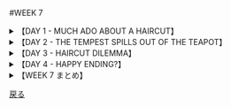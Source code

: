 #WEEK 7
<details><summary>【DAY 1 - MUCH ADO ABOUT A HAIRCUT】</summary>

----
###DAY 1 - MUCH ADO ABOUT A HAIRCUT
####

■君はたぶん我々の学校のことを新聞で読んだろう。
Perhaps you read about our school in the newspapers?

■我々は男子生徒たちの長髪についての記事上での勝負の一端である。
We were one of the first to have a showdown on the topic of long hair for boys.

■2人の面目良い生徒、ロン・ハリスとレン・チェスターは、非協調主義者に対して<u>**容赦のない**</u>敵である彼らの仏語教師によって校長のもとに突き出され、(それによって)彼らは怒りの<u>**激情**</u>の只中にいた。
Two honor students, Ron Harris and Len Chester, were sent to the principal by their French teacher, an <u>**implacable**</u> foe of nonconformists, who went into a <u>**paroxysm**</u> of anger

■それは彼女が玄関で男子生徒たちをスパイしていたときのことであった。
when she spied the boys in the hall.

■始めは単純な事案のように、学校としては<u>**ふらちな**</u>容姿のかどで彼らを叱責し、「髪を切る」か「停学」か迫るものと見られた。
At first it seemed like a simple case. The school would reprimand the boys for their <u>**reprehensible**</u> appearance and order them to cut their hair or be suspended.

■しかし、彼らの親は、学校は自らの<u>**管轄の範疇**</u>を超えていると断定し、このことを新聞へ投書したのである。
But the boys’ parents decided that the school had overstepped its <u>**jurisdiction**</u>; they took their case to the newspapers.

■局所的な<u>**小競り合い**</u>を発端とした事件はいまや全面戦争の様相を呈し始めたのであった。
What had started as a local <u>**skirmish**</u> now began to take on the appearance of a full-scale war.

####
----
####|implacable - なだめられない, 容赦のない (cannot be pacified, inexorable)

■その探偵は、殺人の凶器の捜索において<u>**容赦がない**</u>。
The detective was <u>**implacable**</u> in his search for the murder weapon.

####|paroxysm - 発作, (感情の)激発 (a fit, sudden outburst)

■怒りの<u>**爆発**</u>によって、その借用者は土地所有者の敷地から吹き飛ばされた。
In a <u>**paroxysm**</u> of rage, the tenant stormed out of the landlord's office.

####|reprehensible - 非難すべき, ふらちな (worthy of blame)

■その生意気な生徒は、自らの<u>**ふらちな**</u>行為を詫びさせられたのだった。
The brash student was forced to apologize for her <u>**reprehensible**</u> conduct.

####|jurisdiction - 支配権, 管轄区 (power, range of authority)

■「それは彼の<u>**管轄**</u>外であった」と言って、クレイン判事はその訴訟での裁定を拒否した。
Saying that it was beyond his <u>**jurisdiction**</u>, Judge Klein refused to rule on the case.

####|skirmish - 小競り合い, 小論争 (small fight, brief encounter)

■その早熟な少年は、年長達と知的な<u>**論争**</u>を楽しんでいた。
The precocious boy enjoyed an intellectual <u>**skirmish**</u> with his elders.

</details>
<details><summary>【DAY 2 - THE TEMPEST SPILLS OUT OF THE TEAPOT】</summary>

----
###DAY 2 - THE TENPEST SPILLS OUT OF THE TEAPOT
####

■ひとたび新聞がこの話を聞きつけるや、長髪事件は極めて意味を持つものとなった。
Once the newspapers got the story, the case of the longhairs became a cause "celebre."

■ロンとレンはインタビューを受け、TVに登場し、同校の生徒達から英雄視された。
Ron and Len were interviewed, seen on TV, and regarded by their fellow students as heroes.

■「そこには非行少年もチンピラもおりません。」あるレポーターは書いた、
“These are not delinquents or hoods,” one reporter wrote,

■「<u>**極めて堅物の**</u>学校制度から<u>**嫌がらせ**</u>を受けている身だしなみのよいアメリカ人の少年がいるだけです。」
“but clean-cut American boys who are being <u>**harassed**</u> by a <u>**monolithic**</u> school system.”

■辛辣な記者は学校の決定を<u>**恣意的で**</u>愚かであると呼んだ。
A caustic editorial referred to the school’s decision as <u>**arbitrary**</u> and inane.

■偽の話さえ渦巻いた。少年等はロックンロールの演者であり、その<u>**貧しい**</u>家族が彼らの収入を必要としていたというのだ。
A false story even circulated about the boys being rock-’n-roll performers whose <u>**indigent**</u> families needed their salaries.

■ついに、自由人権協会が<u>**争い**</u>に飛び込んだ。明記した裁判所命令を伴っていた。
Finally, the Civil Liberties Union jumped into the <u>**fray**</u> with a court order stipulating

■(その命令により) 校長は、何故少年等がクラスに戻るよう許可さるべきでないかを証拠を示すよう求められている。
that the principal be required to show cause why the boys should not be allowed to return to class.
####
----
####|harass - 悩ます, 困らせる, 苦しめる (to trouble, torment)

■もしや非通知電話の発信者があなたを<u>**苛む**</u>のなら、その電話会社はあなたに電話帳外番号を付与してくれるだろう。
If anonymous telephone callers <u>**harass**</u> you, the phone company will give you an unlisted number.

####|monolithic - 一枚岩のような,がっしりとかたまっている (massively solid)

■ジョー氏・オーウェルの「1984」では、ある驚くほど<u>**一枚岩の**</u>行政府が描かれている。
George Orwell's 1984 depicts a frightening, <u>**monolithic**</u> government.

####|arbitrary - 任意の, 恣意的な, 専横な (based on whim, dictatorial)

■私の考えでは、その決定は、不合理で<u>**恣意的な**</u>ものである。
To my mind the decision was unreasonable and <u>**arbitrary**</u>.

####|indigent - 貧乏な (poor, needy)

■その「<u>**貧乏な**</u>」顧客は、優雅な料理屋にて、彼女のソーシャルワーカーに話しかけられた時ひどく驚いた。
The <u>**indigent**</u> client was surprised when she was accosted by her social worker in the elegant restaurant.

####|fray - 諍い, 論争 (a fight)

■その<u>**いさかい**</u>の後に、確執のある家族達は、彼らの相違を一旦は取り繕うことに同意した。
After the <u>**fray**</u>, the feuding families agreed to patch up their differences.

</details>
<details><summary>【DAY 3 - HAIRCUT DILEMMA】</summary>

----
###DAY 3 - HAIRCUT DILEMMA
####

■学校のお偉方は<u>**挫か**</u>れていた。
The school authorities were <u>**stymied**</u>.

■世論は彼らに不利な形勢だった。
Public opinion had been marshaled against them.

■もはやこれは単純な、2人のやんちゃな若者を躾けるという話ではなかった。
No longer was it a simple case of disciplining two wayward lads.

■突然、それは校長が悪の<u>**権化**</u>または無害な剛力の若者をいじめる漫画の悪役のように描かれるという悪夢の様相を呈してきた。
Suddenly it had taken on the appearance of a nightmare in which the principal was either hanged in <u>**effigy**</u> or pictured in cartoons making a villainous swipe at the two innocent Samsons.

■だが、当局はロンとレンに権威を<u>**軽視しておとがめなしとさ**</u>せることはできなかった。
But the officials could not allow Ron and Len to <u>**flout**</u> their authority with impunity.

■学校の取締会の構成員は、校長の行為に賛意を示したが、彼らも少年達が多くの支援を得ていることは<u>**分か**</u>っていた。
Members of the school board concurred with the principal’s action but they were <u>**cognizant**</u> of the popular support for the boys.

■明らかに<u>**荒れ模様の**</u>状況を解決するための歩み寄りが求められていた。
Clearly a compromise was called for to resolve the <u>**turbulent**</u> situation.

####
----
####|stymie - 御しにくい, 興奮した (unruly, agitated)

■【<u>**興奮した**</u>医者たちは「ガンの原因」に取り憑かれている】
"CAUSE OF CANCER CONTINUES TO <u>**STYMIE**</u> DOCTORS."

####|effigy - (呪う対象の)似姿 (a likeness ― usually of a hated person)

■【<u>**呪いの似姿**</u>に徹した負けチームの指導員】(hang in: : 頑張る,持ちこたえる)
"COACH OF LOSING TEAM HANGED IN <u>**EFFIGY**</u>."

####|flout - バカにする, 無視する (show contempt, scoff)

■【「多くの運転手は交通法を<u>**無視する**</u>」、研究が明らかに】
"MANY MOTORISTS <u>**FLOUT**</u> TRAFFIC LAWS, STUDY REVEALS."

####|cognizant - (...ofを)認識する,知る (aware)

■【FBIが闇社会での秘密の会合の存在を<u>**認知**</u>】
"FBI <u>**COGNIZANT**</u> OF CLANDESTINE GANGLAND MEETING"

####|turbulent - かき乱された, 妨げられた (to hinder, impede)

■【怒髪天を衝く上院議会、<u>**かき乱された**</u>雰囲気】
"<u>**TURBULENT**</u> ATMOSPHERE IN ANGRY SENATE CHAMBER"
</details>
<details><summary>【DAY 4 - HAPPY ENDING?】</summary>

----
###DAY 4 - HAPPY ENDING?
####

■重役会議に続き、学校の役員会議は、校長に対して、停学処分を<u>**取りやめ**</u>、<u>**すぐさま**</u>少年達を授業に戻すよう命じた。
Following an executive session, the school board ordered the principal to <u>**terminate**</u> the suspension and to send the boys back to class <u>**forthwith**</u>.

■彼らの存在が学習行為を邪魔していると示されない限り、少年達を出入り禁止にする理由はなかった。
Unless it could be shown that their presence disrupted the learning process, there was no reason to bar the boys.

■その命令によって非常に<u>**憤慨した**</u>校長にとっては苦い敗北であった。
It was a bitter pill to swallow for the principal whose irritation was <u>**exacerbated**</u> by the ruling.

■しかし、勝利からいくばくかの棘が除かれた。(それは、) 少年達が翌日に学校に現れた際、彼らの髪は適度な長さに刈られていた(からだ)。
But some of the sting was taken out of the victory when the boys appeared in school the next day with their hair clipped to a respectable length.

■皆ほっと胸を撫で下ろした。丁度物事が日常に<u>**戻**</u>ろうとしたとき、
Everyone breathed a sigh of relief. Just as things were about to <u>**revert**</u> to normalcy,

■だがしかし、全く同じフランス語教師が、ある女子生徒がミニスカートを着用していたとのかどで学校から<u>**閉め出**</u>されるべきと決定した。
however, he same French teacher then demanded that a girl be <u>**ousted**</u> from school for wearing a mini skirt.

####
----
####|terminate - 終える, 終結する, (...の)終わりをなす (to end)

■とてもうまく行っていた彼の雇用が<u>**終わりを迎える**</u>のは不当であるように思える。
It seemed incongruous to <u>**terminate**</u> his employment just when he was so successful.

####|forthwith - 直ちに (immediately)

■その(TV)ショーを視聴するや否や、彼は<u>**直ちに**</u>抗議するべくそのTVスタジオに電話した。
Upon seeing the show, he called the TV studio <u>**forthwith**</u> to protest.

####|exacerbate - 激怒させる, 悪化させる (to irritate, make worse)

■そのスパイの逮捕は、２ヶ国間の関係をかなり<u>**悪化させ**</u>た。
The arrest of the spy did much to <u>**exacerbate**</u> relations between the two countries.

####|revert - 帰る, 戻る, (...に)復帰する (return)

■ドラッグを摂取した後、彼女は子供時代の日々へと<u>**回帰し**</u>始めた。
After taking the drug, she began to <u>**revert**</u> to the days of her childhood.

####|oust - 追い出す (to drive out, eject)

■乱暴な「後援者」を<u>**追い出す**</u>ために、案内係は俊敏に移動した。
The ushers moved with alacrity to <u>**oust**</u> to the disorderly patrons.

</details>
<details><summary>【WEEK 7 まとめ】</summary>

----
###WEEK 7 まとめ

| 単語       | 意味                       |英語での説明|
|---------------|------------------------------|------|
| implacable    | なだめられない, 容赦のない   |cannot be pacified, inexorable|
| paroxysm      | 発作, (感情の)激発           |a fit, sudden outburst|
| reprehensible | 非難すべき, ふらちな         |worthy of blame|
| jurisdiction  | 支配権, 管轄区               |power, range of authority|
| skirmish       | 小競り合い, 小論争           |small fight, brief encounter|
| harass        | 悩ます, 困らせる, 苦しめる   |to trouble, torment|
| monolithic    | 一枚岩のような, がっしりした |massively solid|
| arbitrary     | 任意の, 恣意的な, 専横な     |based on whim, dictatorial|
| indigent      | 貧乏な                       |poor, needy|
| fray          | 諍い, 論争                   |a fight|
| stymie        | 御しにくい, 興奮した         |unruly, agitated|
| effigy        | (呪う対象の)似姿             |a likeness ― usually of a hated person|
| flout         | バカにする, 無視する         |show contempt, scoff|
| cognizant     | (...ofを)認識する, 知る      |aware|
| turbulent     | かき乱された, 妨げられた     |to hinder, impede|
| terminate     | 終える, 終結する             |to end|
| forthwith     | 直ちに                       |immediately|
| exacerbate    | 激怒させる, 悪化させる       |to irritate, make worse|
| revert        | 帰る, 戻る                   |return|
| oust          | 追い出す                     |to drive out, eject|

</details>

[戻る](./index.html)
